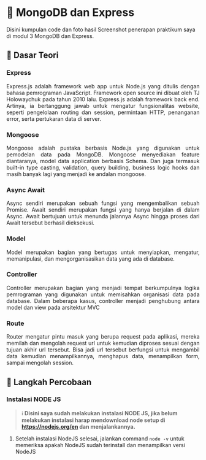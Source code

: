# :ledger: MongoDB dan Express

Disini kumpulan code dan foto hasil Screenshot penerapan praktikum saya di modul 3 MongoDB dan Express.
## :memo: Dasar Teori
### Express
<p style='text-align: justify;'> Express.js adalah framework web app untuk Node.js yang ditulis dengan bahasa pemrograman JavaScript. Framework open source ini dibuat oleh TJ Holowaychuk pada tahun 2010 lalu. Express.js adalah framework back end. Artinya, ia bertanggung jawab untuk mengatur fungsionalitas website, seperti pengelolaan routing dan session, permintaan HTTP, penanganan error, serta pertukaran data di server. </p>

### Mongoose
<p style='text-align: justify;'> Mongoose adalah pustaka berbasis Node.js yang digunakan untuk pemodelan data pada MongoDB. Mongoose menyediakan feature diantaranya, model data application berbasis Schema. Dan juga termasuk built-in type casting, validation, query building, business logic hooks dan masih banyak lagi yang menjadi ke andalan mongoose. </p>

### Async Await
<p style='text-align: justify;'> Async sendiri merupakan sebuah fungsi yang mengembalikan sebuah Promise. Await sendiri merupakan fungsi yang hanya berjalan di dalam Async. Await bertujuan untuk menunda jalannya Async hingga proses dari Await tersebut berhasil dieksekusi. </p>

### Model
<p style='text-align: justify;'> Model merupakan bagian yang bertugas untuk menyiapkan, mengatur, memanipulasi, dan mengorganisasikan data yang ada di database. </p>

### Controller
<p style='text-align: justify;'> Controller merupakan bagian yang menjadi tempat berkumpulnya logika pemrograman yang digunakan untuk memisahkan organisasi data pada database. Dalam beberapa kasus, controller menjadi penghubung antara model dan view pada arsitektur MVC </p>

### Route
<p style='text-align: justify;'> Router mengatur pintu masuk yang berupa request pada aplikasi, mereka memilah dan mengolah request url untuk kemudian diproses sesuai dengan tujuan akhir url tersebut. Bisa jadi url tersebut berfungsi untuk mengambil data kemudian menampilkannya, menghapus data, menampilkan form, sampai mengolah session. </p>

## :scroll: Langkah Percobaan
### Instalasi NODE JS
> :information_source: **Disini saya sudah melakukan instalasi NODE JS, jika belum melakukan instalasi harap mendownload node setup di https://nodejs.org/en dan menjalankannya.**
1. Setelah instalasi NodeJS selesai, jalankan command ```node -v``` untuk memeriksa apakah NodeJS sudah terinstall dan menampilkan versi NodeJS
